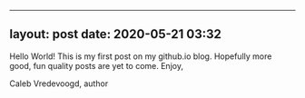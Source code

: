 
---
layout: post
date: 2020-05-21 03:32
---
Hello World! This is my first post on my github.io blog. Hopefully more good, fun quality posts are yet to come.
Enjoy,

Caleb Vredevoogd, author
